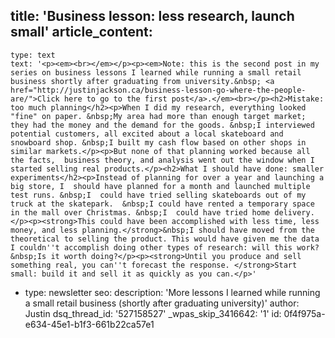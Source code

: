title: 'Business lesson: less research, launch small'
article_content:
  -
    type: text
    text: '<p><em><br></em></p><p><em>Note: this is the second post in my series on business lessons I learned while running a small retail business shortly after graduating from university.&nbsp; <a href="http://justinjackson.ca/business-lesson-go-where-the-people-are/">Click here to go to the first post</a>.</em><br></p><h2>Mistake: too much planning</h2><p>When I did my research, everything looked "fine" on paper. &nbsp;My area had more than enough target market; they had the money and the demand for the goods. &nbsp;I interviewed potential customers, all excited about a local skateboard and snowboard shop. &nbsp;I built my cash flow based on other shops in similar markets.</p><p>But none of that planning worked because all the facts,  business theory, and analysis went out the window when I started selling real products.</p><h2>What I should have done: smaller experiments</h2><p>Instead of planning for over a year and launching a big store, I  should have planned for a month and launched multiple test runs. &nbsp;I  could have tried selling skateboards out of my truck at the skatepark.  &nbsp;I could have rented a temporary space in the mall over Christmas. &nbsp;I  could have tried home delivery.</p><p><strong>This could have been accomplished with less time, less money, and less planning.</strong>&nbsp;I should have moved from the theoretical to selling the product. This would have given me the data I couldn''t accomplish doing other types of research: will this work? &nbsp;Is it worth doing?</p><p><strong>Until you produce and sell something real, you can''t forecast the response. </strong>Start small: build it and sell it as quickly as you can.</p>'
  -
    type: newsletter
seo:
  description: 'More lessons I learned while running a small retail business (shortly after graduating university)'
author: Justin
dsq_thread_id: '527158527'
_wpas_skip_3416642: '1'
id: 0f4f975a-e634-45e1-b1f3-661b22ca57e1
